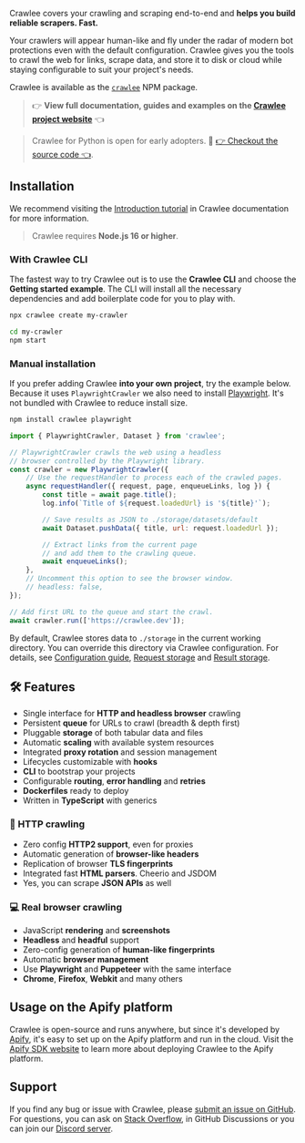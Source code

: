 Crawlee covers your crawling and scraping end-to-end and **helps you build reliable scrapers. Fast.**

Your crawlers will appear human-like and fly under the radar of modern bot protections even with the default configuration. Crawlee gives you the tools to crawl the web for links, scrape data, and store it to disk or cloud while staying configurable to suit your project's needs.

Crawlee is available as the [`crawlee`](https://www.npmjs.com/package/crawlee) NPM package.

> 👉 **View full documentation, guides and examples on the [Crawlee project website](https://crawlee.dev)** 👈

> Crawlee for Python is open for early adopters. 🐍  [👉 Checkout the source code 👈](https://github.com/apify/crawlee-python).

## Installation

We recommend visiting the [Introduction tutorial](https://crawlee.dev/docs/introduction) in Crawlee documentation for more information.

> Crawlee requires **Node.js 16 or higher**.

### With Crawlee CLI

The fastest way to try Crawlee out is to use the **Crawlee CLI** and choose the **Getting started example**. The CLI will install all the necessary dependencies and add boilerplate code for you to play with.

```bash
npx crawlee create my-crawler
```

```bash
cd my-crawler
npm start
```

### Manual installation
If you prefer adding Crawlee **into your own project**, try the example below. Because it uses `PlaywrightCrawler` we also need to install [Playwright](https://playwright.dev). It's not bundled with Crawlee to reduce install size.

```bash
npm install crawlee playwright
```

```js
import { PlaywrightCrawler, Dataset } from 'crawlee';

// PlaywrightCrawler crawls the web using a headless
// browser controlled by the Playwright library.
const crawler = new PlaywrightCrawler({
    // Use the requestHandler to process each of the crawled pages.
    async requestHandler({ request, page, enqueueLinks, log }) {
        const title = await page.title();
        log.info(`Title of ${request.loadedUrl} is '${title}'`);

        // Save results as JSON to ./storage/datasets/default
        await Dataset.pushData({ title, url: request.loadedUrl });

        // Extract links from the current page
        // and add them to the crawling queue.
        await enqueueLinks();
    },
    // Uncomment this option to see the browser window.
    // headless: false,
});

// Add first URL to the queue and start the crawl.
await crawler.run(['https://crawlee.dev']);
```

By default, Crawlee stores data to `./storage` in the current working directory. You can override this directory via Crawlee configuration. For details, see [Configuration guide](https://crawlee.dev/docs/guides/configuration), [Request storage](https://crawlee.dev/docs/guides/request-storage) and [Result storage](https://crawlee.dev/docs/guides/result-storage).

## 🛠 Features

- Single interface for **HTTP and headless browser** crawling
- Persistent **queue** for URLs to crawl (breadth & depth first)
- Pluggable **storage** of both tabular data and files
- Automatic **scaling** with available system resources
- Integrated **proxy rotation** and session management
- Lifecycles customizable with **hooks**
- **CLI** to bootstrap your projects
- Configurable **routing**, **error handling** and **retries**
- **Dockerfiles** ready to deploy
- Written in **TypeScript** with generics

### 👾 HTTP crawling

- Zero config **HTTP2 support**, even for proxies
- Automatic generation of **browser-like headers**
- Replication of browser **TLS fingerprints**
- Integrated fast **HTML parsers**. Cheerio and JSDOM
- Yes, you can scrape **JSON APIs** as well

### 💻 Real browser crawling

- JavaScript **rendering** and **screenshots**
- **Headless** and **headful** support
- Zero-config generation of **human-like fingerprints**
- Automatic **browser management**
- Use **Playwright** and **Puppeteer** with the same interface
- **Chrome**, **Firefox**, **Webkit** and many others

## Usage on the Apify platform

Crawlee is open-source and runs anywhere, but since it's developed by [Apify](https://apify.com), it's easy to set up on the Apify platform and run in the cloud. Visit the [Apify SDK website](https://sdk.apify.com) to learn more about deploying Crawlee to the Apify platform.

## Support

If you find any bug or issue with Crawlee, please [submit an issue on GitHub](https://github.com/apify/crawlee/issues). For questions, you can ask on [Stack Overflow](https://stackoverflow.com/questions/tagged/apify), in GitHub Discussions or you can join our [Discord server](https://discord.com/invite/jyEM2PRvMU).